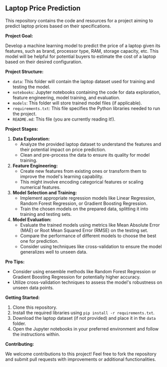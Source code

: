 ## Laptop Price Prediction

This repository contains the code and resources for a project aiming to predict laptop prices based on their specifications.

**Project Goal:**

Develop a machine learning model to predict the price of a laptop given its features, such as brand, processor type, RAM, storage capacity, etc. This model will be helpful for potential buyers to estimate the cost of a laptop based on their desired configuration.

**Project Structure:**

* `data`: This folder will contain the laptop dataset used for training and testing the model.
* `notebooks`: Jupyter notebooks containing the code for data exploration, feature engineering, model training, and evaluation.
* `models`: This folder will store trained model files (if applicable). 
* `requirements.txt`: This file specifies the Python libraries needed to run the project.
* `README.md`: This file (you are currently reading it!).

**Project Stages:**

1. **Data Exploration:**
    * Analyze the provided laptop dataset to understand the features and their potential impact on price prediction.
    * Clean and pre-process the data to ensure its quality for model training.
2. **Feature Engineering:**
    * Create new features from existing ones or transform them to improve the model's learning capability.
    * This might involve encoding categorical features or scaling numerical features.
3. **Model Selection and Training:**
    * Implement appropriate regression models like Linear Regression, Random Forest Regression, or Gradient Boosting Regression.
    * Train the chosen models on the prepared data, splitting it into training and testing sets.
4. **Model Evaluation:**
    * Evaluate the trained models using metrics like Mean Absolute Error (MAE) or Root Mean Squared Error (RMSE) on the testing set.
    * Compare the performance of different models to choose the best one for prediction.
    * Consider using techniques like cross-validation to ensure the model generalizes well to unseen data.

**Pro Tips:**

* Consider using ensemble methods like Random Forest Regression or Gradient Boosting Regression for potentially higher accuracy.
* Utilize cross-validation techniques to assess the model's robustness on unseen data points.

**Getting Started:**

1. Clone this repository.
2. Install the required libraries using `pip install -r requirements.txt`.
3. Download the laptop dataset (if not provided) and place it in the `data` folder.
4. Open the Jupyter notebooks in your preferred environment and follow the instructions within.

**Contributing:**

We welcome contributions to this project! Feel free to fork the repository and submit pull requests with improvements or additional functionalities.
